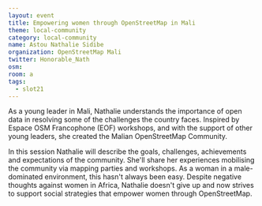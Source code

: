 ```yaml
---
layout: event
title: Empowering women through OpenStreetMap in Mali
theme: local-community
category: local-community
name: Astou Nathalie Sidibe
organization: OpenStreetMap Mali
twitter: Honorable_Nath
osm:
room: a
tags:
  - slot21
---
```

As a young leader in Mali, Nathalie understands the importance of open data in resolving some of the challenges the country faces. Inspired by Espace OSM Francophone (EOF) workshops, and with the support of other young leaders, she created the Malian OpenStreetMap Community.

In this session Nathalie will describe the goals, challenges, achievements and expectations of the community. She'll share her experiences mobilising the community via mapping parties and workshops. As a woman in a male-dominated environment, this hasn't always been easy. Despite negative thoughts against women in Africa, Nathalie doesn't give up and now strives to support social strategies that empower women through OpenStreetMap.
